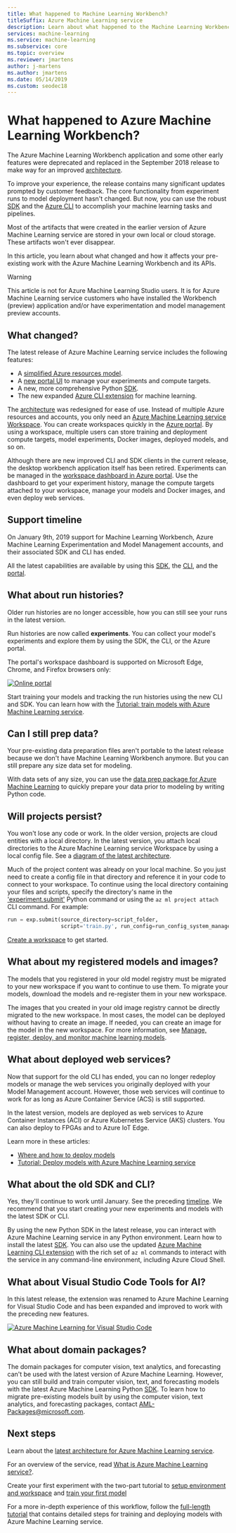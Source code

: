 ```yaml
---
title: What happened to Machine Learning Workbench?
titleSuffix: Azure Machine Learning service
description: Learn about what happened to the Machine Learning Workbench application, what changed in Azure Machine Learning service, and what the support timeline is.
services: machine-learning
ms.service: machine-learning
ms.subservice: core
ms.topic: overview
ms.reviewer: jmartens
author: j-martens
ms.author: jmartens
ms.date: 05/14/2019
ms.custom: seodec18
---
```

# What happened to Azure Machine Learning Workbench?

The Azure Machine Learning Workbench application and some other early features were deprecated and replaced in the September 2018 release to make way for an improved [architecture](concept-azure-machine-learning-architecture.md).

To improve your experience, the release contains many significant updates prompted by customer feedback. The core functionality from experiment runs to model deployment hasn't changed. But now, you can use the robust <a href="https://aka.ms/aml-sdk" target="_blank">SDK</a> and the [Azure CLI](reference-azure-machine-learning-cli.md) to accomplish your machine learning tasks and pipelines.

Most of the artifacts that were created in the earlier version of Azure Machine Learning service are stored in your own local or cloud storage. These artifacts won't ever disappear.

In this article, you learn about what changed and how it affects your pre-existing work with the Azure Machine Learning Workbench and its APIs.

>[!Warning]
>This article is not for Azure Machine Learning Studio users. It is for Azure Machine Learning service customers who have installed the Workbench (preview) application and/or have experimentation and model management preview accounts.


## What changed?

The latest release of Azure Machine Learning service includes the following features:
+ A [simplified Azure resources model](concept-azure-machine-learning-architecture.md).
+ A [new portal UI](how-to-track-experiments.md) to manage your experiments and compute targets.
+ A new, more comprehensive Python <a href="https://aka.ms/aml-sdk" target="_blank">SDK</a>.
+ The new expanded [Azure CLI extension](reference-azure-machine-learning-cli.md) for machine learning.

The [architecture](concept-azure-machine-learning-architecture.md) was redesigned for ease of use. Instead of multiple Azure resources and accounts, you only need an [Azure Machine Learning service Workspace](concept-workspace.md). You can create workspaces quickly in the [Azure portal](how-to-manage-workspace.md). By using a workspace, multiple users can store training and deployment compute targets, model experiments, Docker images, deployed models, and so on.

Although there are new improved CLI and SDK clients in the current release, the desktop workbench application itself has been retired. Experiments can be managed in the [workspace dashboard in Azure portal](how-to-track-experiments.md#view-the-experiment-in-the-azure-portal). Use the dashboard to get your experiment history, manage the compute targets attached to your workspace, manage your models and Docker images, and even deploy web services.

<a name="timeline"></a>

## Support timeline

On January 9th, 2019 support for Machine Learning Workbench, Azure Machine Learning Experimentation and Model Management accounts, and their associated SDK and CLI has ended.

All the latest capabilities are available by using this <a href="https://aka.ms/aml-sdk" target="_blank">SDK</a>, the [CLI](reference-azure-machine-learning-cli.md), and the [portal](how-to-manage-workspace.md).

## What about run histories?

Older run histories are no longer accessible, how you can still see your runs in the latest version.

Run histories are now called **experiments**. You can collect your model's experiments and explore them by using the SDK, the CLI, or the Azure portal.

The portal's workspace dashboard is supported on Microsoft Edge, Chrome, and Firefox browsers only:

[![Online portal](./media/overview-what-happened-to-workbench/image001.png)](./media/overview-what-happened-to-workbench/image001.png#lightbox)

Start training your models and tracking the run histories using the new CLI and SDK. You can learn how with the [Tutorial: train models with Azure Machine Learning service](tutorial-train-models-with-aml.md).

## Can I still prep data?

Your pre-existing data preparation files aren't portable to the latest release because we don't have Machine Learning Workbench anymore. But you can still prepare any size data set for modeling.

With data sets of any size, you can use the [data prep package for Azure Machine Learning](https://aka.ms/data-prep-sdk) to quickly prepare your data prior to modeling by writing Python code.

## Will projects persist?

You won't lose any code or work. In the older version, projects are cloud entities with a local directory. In the latest version, you attach local directories to the Azure Machine Learning service Workspace by using a local config file. See a [diagram of the latest architecture](concept-azure-machine-learning-architecture.md).

Much of the project content was already on your local machine. So you just need to create a config file in that directory and reference it in your code to connect to your workspace. To continue using the local directory containing your files and scripts, specify the directory's name in the ['experiment.submit'](https://docs.microsoft.com/python/api/azureml-core/azureml.core.experiment.experiment?view=azure-ml-py) Python command or using the `az ml project attach` CLI command.  For example:
```python
run = exp.submit(source_directory=script_folder,
                 script='train.py', run_config=run_config_system_managed)
```

[Create a workspace](how-to-manage-workspace.md) to get started.

## What about my registered models and images?

The models that you registered in your old model registry must be migrated to your new workspace if you want to continue to use them. To migrate your models, download the models and re-register them in your new workspace.

The images that you created in your old image registry cannot be directly migrated to the new workspace. In most cases, the model can be deployed without having to create an image. If needed, you can create an image for the model in the new workspace. For more information, see [Manage, register, deploy, and monitor machine learning models](concept-model-management-and-deployment.md).

## What about deployed web services?

Now that support for the old CLI has ended, you can no longer redeploy models or manage the web services you originally deployed with your Model Management account. However, those web services will continue to work for as long as Azure Container Service (ACS) is still supported.

In the latest version, models are deployed as web services to Azure Container Instances (ACI) or Azure Kubernetes Service (AKS) clusters. You can also deploy to FPGAs and to Azure IoT Edge.

Learn more in these articles:
+ [Where and how to deploy models](how-to-deploy-and-where.md)
+ [Tutorial: Deploy models with Azure Machine Learning service](tutorial-deploy-models-with-aml.md)

## What about the old SDK and CLI?

Yes, they'll continue to work until January. See the preceding [timeline](#timeline). We recommend that you start creating your new experiments and models with the latest SDK or CLI.

By using the new Python SDK in the latest release, you can interact with Azure Machine Learning service in any Python environment. Learn how to install the latest <a href="https://aka.ms/aml-sdk" target="_blank">SDK</a>. You can also use the updated [Azure Machine Learning CLI extension](reference-azure-machine-learning-cli.md) with the rich set of `az ml` commands to interact with the service in any command-line environment, including Azure Cloud Shell.

## What about Visual Studio Code Tools for AI?

In this latest release, the extension was renamed to Azure Machine Learning for Visual Studio Code and has been expanded and improved to work with the preceding new features.

[![Azure Machine Learning for Visual Studio Code](./media/overview-what-happened-to-workbench/vscode.png)](./media/overview-what-happened-to-workbench/vscode-big.png#lightbox)

## What about domain packages?

The domain packages for computer vision, text analytics, and forecasting can't be used with the latest version of Azure Machine Learning. However, you can still build and train computer vision, text, and forecasting models with the latest Azure Machine Learning Python <a href="https://aka.ms/aml-sdk" target="_blank">SDK</a>. To learn how to migrate pre-existing models built by using the computer vision, text analytics, and forecasting packages, contact [AML-Packages@microsoft.com](mailto:AML-Packages@microsoft.com).

## Next steps

Learn about the [latest architecture for Azure Machine Learning service](concept-azure-machine-learning-architecture.md).

For an overview of the service, read [What is Azure Machine Learning service?](overview-what-is-azure-ml.md).

Create your first experiment with the two-part tutorial to [setup environment and workspace](tutorial-1st-experiment-sdk-setup.md) and [train your first model](tutorial-1st-experiment-sdk-train.md)

For a more in-depth experience of this workflow, follow the [full-length tutorial](tutorial-train-models-with-aml.md) that contains detailed steps for training and deploying models with Azure Machine Learning service.

